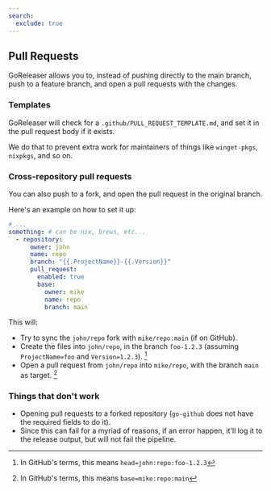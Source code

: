 ```yaml
---
search:
  exclude: true
---
```


## Pull Requests

GoReleaser allows you to, instead of pushing directly to the main branch, push
to a feature branch, and open a pull requests with the changes.

### Templates

GoReleaser will check for a `.github/PULL_REQUEST_TEMPLATE.md`, and set it in
the pull request body if it exists.

We do that to prevent extra work for maintainers of things like `winget-pkgs`,
`nixpkgs`, and so on.

### Cross-repository pull requests

You can also push to a fork, and open the pull request in the original branch.

Here's an example on how to set it up:

```yaml title=".goreleaser.yaml"
# ...
something: # can be nix, brews, etc...
  - repository:
      owner: john
      name: repo
      branch: "{{.ProjectName}}-{{.Version}}"
      pull_request:
        enabled: true
        base:
          owner: mike
          name: repo
          branch: main
```

This will:

- Try to sync the `john/repo` fork with `mike/repo:main` (if on GitHub).
- Create the files into `john/repo`, in the branch `foo-1.2.3` (assuming
  `ProjectName=foo` and `Version=1.2.3`). [^head]
- Open a pull request from `john/repo` into `mike/repo`, with the branch `main`
  as target. [^base]

[^head]: In GitHub's terms, this means `head=john:repo:foo-1.2.3`

[^base]: In GitHub's terms, this means `base=mike:repo:main`

### Things that don't work

- Opening pull requests to a forked repository (`go-github` does not have the
  required fields to do it).
- Since this can fail for a myriad of reasons, if an error happen, it'll log it
  to the release output, but will not fail the pipeline.
